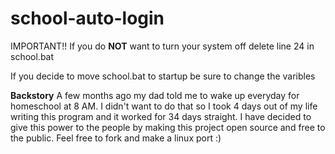 # school-auto-login

IMPORTANT!! If you do **NOT** want to turn your system off delete line 24 in school.bat

If you decide to move school.bat to startup be sure to change the varibles 

**Backstory**
A few months ago my dad told me to wake up everyday for homeschool at 8 AM. I didn't want to do that so I took 4 days out of my life writing this program and it worked for 34 days straight. I have decided to give this power to the people by making this project open source and free to the public. Feel free to fork and make a linux port :)
